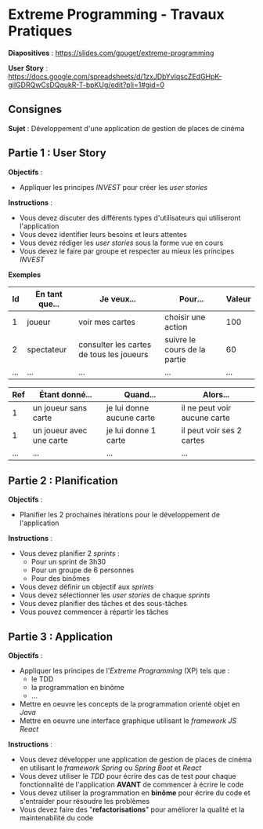 # Extreme Programming - Travaux Pratiques

**Diapositives** : https://slides.com/gpuget/extreme-programming

**User Story** : https://docs.google.com/spreadsheets/d/1zxJDbYvIqscZEdGHpK-gilGDRQwCsDQqukR-T-bpKUg/edit?pli=1#gid=0

## Consignes

**Sujet** : Développement d'une application de gestion de places de cinéma

## Partie 1 : User Story

**Objectifs** :

* Appliquer les principes _INVEST_ pour créer les _user stories_

**Instructions** :

* Vous devez discuter des différents types d'utilisateurs qui utiliseront l'application
* Vous devez identifier leurs besoins et leurs attentes
* Vous devez rédiger les _user stories_ sous la forme vue en cours
* Vous devez le faire par groupe et respecter au mieux les principes _INVEST_

**Exemples**

| Id  | En tant que... | Je veux...                               | Pour...                      | Valeur |
|-----|----------------|------------------------------------------|------------------------------|--------|
| 1   | joueur         | voir mes cartes                          | choisir une action           | 100    |
| 2   | spectateur     | consulter les cartes de tous les joueurs | suivre le cours de la partie | 60     |
| ... | ...            | ...                                      | ...                          | ...    |

| Ref | Étant donné...           | Quand...                  | Alors...                     |
|-----|--------------------------|---------------------------|------------------------------|
| 1   | un joueur sans carte     | je lui donne aucune carte | il ne peut voir aucune carte |
| 1   | un joueur avec une carte | je lui donne 1 carte      | il peut voir ses 2 cartes    |
| ... | ...                      | ...                       | ...                          |


## Partie 2 : Planification

**Objectifs** :

* Planifier les 2 prochaines itérations pour le développement de l'application

**Instructions** :

* Vous devez planifier 2 _sprints_ :
  * Pour un sprint de 3h30
  * Pour un groupe de 6 personnes
  * Pour des binômes
* Vous devez définir un objectif aux _sprints_
* Vous devez sélectionner les _user stories_ de chaque _sprints_
* Vous devez planifier des tâches et des sous-tâches
* Vous pouvez commencer à répartir les tâches

## Partie 3 : Application

**Objectifs** :

* Appliquer les principes de l'_Extreme Programming_ (XP) tels que :
  * le TDD
  * la programmation en binôme
  * ...
* Mettre en oeuvre les concepts de la programmation orienté objet en _Java_
* Mettre en oeuvre une interface graphique utilisant le _framework JS React_

**Instructions** :

* Vous devez développer une application de gestion de places de cinéma en utilisant le _framework_ _Spring_ ou _Spring Boot_ et _React_
* Vous devez utiliser le _TDD_ pour écrire des cas de test pour chaque fonctionnalité de l'application **AVANT** de commencer à écrire le code
* Vous devez utiliser la programmation en **binôme** pour écrire du code et s'entraider pour résoudre les problèmes
* Vous devez faire des "**refactorisations**" pour améliorer la qualité et la maintenabilité du code
